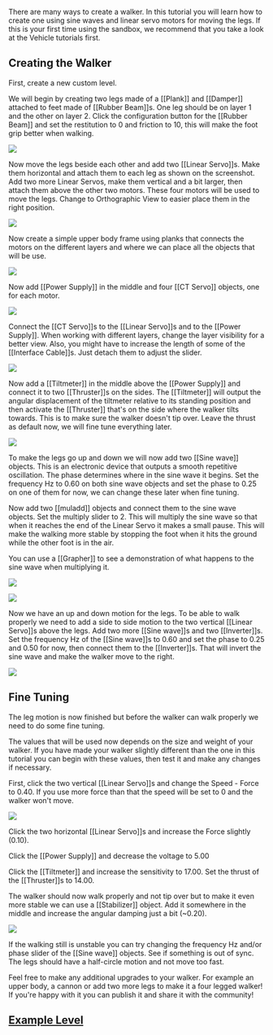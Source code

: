 There are many ways to create a walker. In this tutorial you will learn how to create one using sine waves and linear servo motors for moving the legs. If this is your first time using the sandbox, we recommend that you take a look at the Vehicle tutorials first.

## Creating the Walker

First, create a new custom level.

We will begin by creating two legs made of a [[Plank]] and [[Damper]] attached to feet made of [[Rubber Beam]]s. One leg should be on layer 1 and the other on layer 2. Click the configuration button for the [[Rubber Beam]] and set the restitution to 0 and friction to 10, this will make the foot grip better when walking.

![](/wiki/images/imgur/ZfubrZ0.png)

Now move the legs beside each other and add two [[Linear Servo]]s. Make them horizontal and attach them to each leg as shown on the screenshot. Add two more Linear Servos, make them vertical and a bit larger, then attach them above the other two motors. These four motors will be used to move the legs. Change to Orthographic View to easier place them in the right position.

![](/wiki/images/imgur/pv1Y3Ua.png)

Now create a simple upper body frame using planks that connects the motors on the different layers and where we can place all the objects that will be use.

![](/wiki/images/imgur/Gn8WUl5.png)

Now add [[Power Supply]] in the middle and four [[CT Servo]] objects, one for each motor.

![](/wiki/images/imgur/sxkgz1d.png)

Connect the [[CT Servo]]s to the [[Linear Servo]]s and to the [[Power Supply]]. When working with different layers, change the layer visibility for a better view. Also, you might have to increase the length of some of the [[Interface Cable]]s. Just detach them to adjust the slider.

![](/wiki/images/imgur/OGMHGoT.png)

Now add a [[Tiltmeter]] in the middle above the [[Power Supply]] and connect it to two [[Thruster]]s on the sides. The [[Tiltmeter]] will output the angular displacement of the tiltmeter relative to its standing position and then activate the [[Thruster]] that's on the side where the walker tilts towards. This is to make sure the walker doesn't tip over. Leave the thrust as default now, we will fine tune everything later.

![](/wiki/images/imgur/smUdR1Z.png)

To make the legs go up and down we will now add two [[Sine wave]] objects. This is an electronic device that outputs a smooth repetitive oscillation. The phase determines where in the sine wave it begins. Set the frequency Hz to 0.60 on both sine wave objects and set the phase to 0.25 on one of them for now, we can change these later when fine tuning.

Now add two [[muladd]] objects and connect them to the sine wave objects. Set the multiply slider to 2. This will multiply the sine wave so that when it reaches the end of the Linear Servo it makes a small pause. This will make the walking more stable by stopping the foot when it hits the ground while the other foot is in the air.

You can use a [[Grapher]] to see a demonstration of what happens to the sine wave when multiplying it.

![](/wiki/images/imgur/GMPATgu.png)

![](/wiki/images/imgur/xNmHhn9.png)

Now we have an up and down motion for the legs. To be able to walk properly we need to add a side to side motion to the two vertical [[Linear Servo]]s above the legs. Add two more [[Sine wave]]s and two [[Inverter]]s. Set the frequency Hz of the [[Sine wave]]s to 0.60 and set the phase to 0.25 and 0.50 for now, then connect them to the [[Inverter]]s. That will invert the sine wave and make the walker move to the right.

![](/wiki/images/imgur/9mIvPv4.png)

## Fine Tuning

The leg motion is now finished but before the walker can walk properly we need to do some fine tuning.

The values that will be used now depends on the size and weight of your walker. If you have made your walker slightly different than the one in this tutorial you can begin with these values, then test it and make any changes if necessary.

First, click the two vertical [[Linear Servo]]s and change the Speed - Force to 0.40. If you use more force than that the speed will be set to 0 and the walker won't move.

![](/wiki/images/imgur/GSgAutC.png)

Click the two horizontal [[Linear Servo]]s and increase the Force slightly (0.10).

Click the [[Power Supply]] and decrease the voltage to 5.00

Click the [[Tiltmeter]] and increase the sensitivity to 17.00. Set the thrust of the [[Thruster]]s to 14.00.

The walker should now walk properly and not tip over but to make it even more stable we can use a [[Stabilizer]] object. Add it somewhere in the middle and increase the angular damping just a bit (~0.20).

![](/wiki/images/imgur/3rnRIBs.png)

If the walking still is unstable you can try changing the frequency Hz and/or phase slider of the [[Sine wave]] objects. See if something is out of sync. The legs should have a half-circle motion and not move too fast.

Feel free to make any additional upgrades to your walker. For example an upper body, a cannon or add two more legs to make it a four legged walker! If you're happy with it you can publish it and share it with the community!

## [Example Level](https://archive.principia-web.se/level/6585)